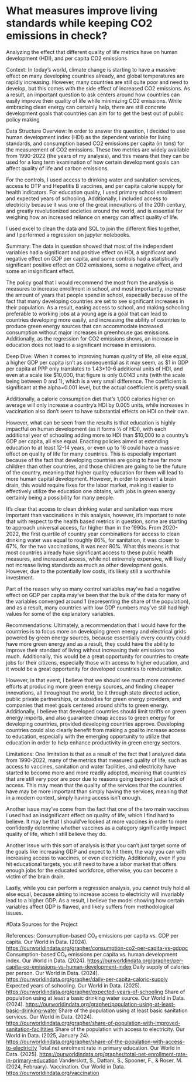 # What measures improve living standards while keeping CO2 emissions in check?
Analyzing the effect that different quality of life metrics have on human development (HDI), and per capita CO2 emissions


Context:
In today’s world, climate change is starting to have a massive effect on many developing countries already, and global temperatures are rapidly increasing. However, many countries are still quite poor and need to develop, but this comes with the side effect of increased CO2 emissions. As a result, an important question to ask centers around how countries can easily improve their quality of life while minimizing CO2 emissions. While embracing clean energy can certainly help, there are still concrete development goals that countries can aim for to get the best out of public policy making

Data Structure Overview:
In order to answer the question, I decided to use human development index (HDI) as the dependent variable for living standards, and consumption based CO2 emissions per capita (in tons) for the measurement of CO2 emissions. These two metrics are widely available from 1990-2022 (the years of my analysis), and this means that they can be used for a long term examination of how certain development goals can affect quality of life and carbon emissions.

For the controls, I used access to drinking water and sanitation services, access to DTP and Hepatitis B vaccines, and per capita calorie supply for health indicators. For education quality, I used primary school enrollment and expected years of schooling. Additionally, I included access to electricity because it was one of the great innovations of the 20th century, and greatly revolutionized societies around the world, and is essential for weighing how an increased reliance on energy can affect quality of life.

I used excel to clean the data and SQL to join the different files together, and I performed a regression on jupyter notebooks.

Summary:
The data in question showed that most of the independent variables had a significant and positive effect on HDI, a significant and negative effect on GDP per capita, and some controls had a statistically significant positive effect on CO2 emissions, some a negative effect, and some an insignificant effect.

The policy goal that I would recommend the most from the analysis is measures to increase enrollment in school, and most importantly, increase the amount of years that people spend in school, especially because of the fact that many developing countries are set to see significant increases in their population. As a result, easing access to school, and making schooling preferable to working jobs at a young age is a goal that can lead to countries developing more easily, and increasing the ability of countries to produce green energy sources that can accommodate increased consumption without major increases in greenhouse gas emissions. Additionally, as the regression for CO2 emissions shows, an increase in education does not lead to a significant increase in emissions.

Deep Dive:
When it comes to improving human quality of life, all else equal, a higher GDP per capita isn’t as consequential as it may seem, as $1 in GDP per capita at PPP only translates to 1.43*10-6 additional units of HDI, and even at a scale like $10,000, that figure is only 0.0143 units (with the scale being between 0 and 1), which is a very small difference. The coefficient is significant at the alpha=0.001 level, but the actual coefficient is pretty small.

Additionally, a calorie consumption diet that’s 1,000 calories higher on average will only increase a country’s HDI by 0.005 units, while increases in vaccination also don’t seem to have substantial effects on HDI on their own.

However, what can be seen from the results is that education is highly impactful on human development (as it forms ⅓ of HDI), with each additional year of schooling adding more to HDI than $10,000 to a country’s GDP per capita, all else equal.
Enacting policies aimed at extending education to at least 12-14 years, or even up to 16 could have a massive effect on quality of life for many countries. This is especially important because of the fact that developing countries are going to have far more children than other countries, and those children are going to be the future of the country, meaning that higher quality education for them will lead to more human capital development.
However, in order to prevent a brain drain, this would require fixes for the labor market, making it easier to effectively utilize the education one obtains, with jobs in green energy certainly being a possibility for many people.

It’s clear that access to clean drinking water and sanitation was more important than vaccinations in this analysis, however, it’s important to note that with respect to the health based metrics in question, some are starting to approach universal access, far higher than in the 1990s.
From 2020-2022, the first quartile of country year combinations for access to clean drinking water was equal to roughly 86%, for sanitation, it was closer to 67%, for the two vaccinations, it was near 80%. What this means is that most countries already have significant access to these public health measures, and increased access, while not extremely expensive, will likely not increase living standards as much as other development goals. However, due to the potentially low costs, it’s likely still a worthwhile investment.

Part of the reason why so many control variables may’ve had a negative effect on GDP per capita may’ve been that the bulk of the data for many of the variables converged around 1 (representing the share of the population), and as a result, many countries with low GDP numbers may’ve still had high values for some of the explanatory variables.

Recommendations:
Ultimately, a recommendation that I would have for the countries is to focus more on developing green energy and electrical grids powered by green energy sources, because essentially every country could have more green energy and as a result, they could have the ability to improve their standard of living without increasing their emissions too much. Additionally, this would be a great opportunity for countries to create jobs for their citizens, especially those with access to higher education, and it would be a great opportunity for developed countries to reindustrialize.

However, in that event, I believe that we should see much more concerted efforts at producing more green energy sources, and finding cheaper innovations, all throughout the world, be it through state directed action, public private partnerships, or subsidies for green energy providers, and companies that meet goals centered around shifts to green energy. Additionally, I believe that developed countries should limit tariffs on green energy imports, and also guarantee cheap access to green energy for developing countries, provided developing countries approve.
Developing countries could also clearly benefit from making a goal to increase access to education, especially with the emerging opportunity to utilize that education in order to help enhance productivity in green energy sectors.

Limitations:
One limitation is that as a result of the fact that I analyzed data from 1990-2022, many of the metrics that measured quality of life, such as access to vaccines, sanitation and water facilities, and electricity have started to become more and more readily adopted, meaning that countries that are still very poor are poor due to reasons going beyond just a lack of access. This may mean that the quality of the services that the countries have may be more important than simply having the services, meaning that in a modern context, simply having access isn’t enough.

Another issue may’ve come from the fact that one of the two main vaccines I used had an insignificant effect on quality of life, which I find hard to believe. It may be that I should’ve looked at more vaccines in order to more confidently determine whether vaccines as a category significantly impact quality of life, which I still believe they do.

Another issue with this sort of analysis is that you can’t just target some of the goals like increasing GDP and expect to hit them, the way you can with increasing access to vaccines, or even electricity. Additionally, even if you hit educational targets, you still need to have a labor market that offers enough jobs for the educated workforce, otherwise, you can become a victim of the brain drain.

Lastly, while you can perform a regression analysis, you cannot truly hold all else equal, because aiming to increase access to electricity will invariably lead to a higher GDP. As a result, I believe the model showing how certain variables affect GDP is flawed, and likely suffers from methodological issues.

#Data Sources for the Project

References:
Consumption-based CO₂ emissions per capita vs. GDP per capita. Our World in Data. (2024). https://ourworldindata.org/grapher/consumption-co2-per-capita-vs-gdppc 
Consumption-based CO₂ emissions per capita vs. human development index. Our World in Data. (2024). https://ourworldindata.org/grapher/per-capita-co-emissions-vs-human-development-index
Daily supply of calories per person. Our World in Data. (2024). https://ourworldindata.org/grapher/daily-per-capita-caloric-supply
Expected years of schooling. Our World in Data. (2025). https://ourworldindata.org/grapher/expected-years-of-schooling 
Share of population using at least a basic drinking water source. Our World in Data. (2024). https://ourworldindata.org/grapher/population-using-at-least-basic-drinking-water
Share of the population using at least basic sanitation services. Our World in Data. (2024). https://ourworldindata.org/grapher/share-of-population-with-improved-sanitation-faciltities
Share of the population with access to electricity. Our World in Data. (2025, January 24). https://ourworldindata.org/grapher/share-of-the-population-with-access-to-electricity
Total net enrolment rate in primary education. Our World in Data. (2025). https://ourworldindata.org/grapher/total-net-enrollment-rate-in-primary-education
Vanderslott, S., Dattani, S., Spooner, F., & Roser, M. (2024, February). Vaccination. Our World in Data. https://ourworldindata.org/vaccination
